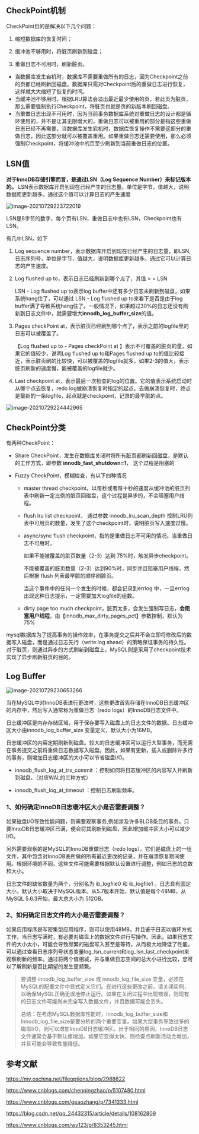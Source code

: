 ## CheckPoint机制

CheckPoint目的是解决以下几个问题：

1. 缩短数据库的恢复时间；

2. 缓冲池不够用时，将脏页刷新到磁盘；
3. 重做日志不可用时，刷新脏页。



- 当数据库发生宕机时，数据库不需要重做所有的日志，因为Checkpoint之前的页都已经刷新回磁盘。数据库只需对Checkpoint后的重做日志进行恢复，这样就大大缩短了恢复的时间。
- 当缓冲池不够用时，根据LRU算法会溢出最近最少使用的页，若此页为脏页，那么需要强制执行Checkpoint，将脏页也就是页的新版本刷回磁盘。
- 当重做日志出现不可用时，因为当前事务数据库系统对重做日志的设计都是循环使用的，并不是让其无限增大的，重做日志可以被重用的部分是指这些重做日志已经不再需要，当数据库发生宕机时，数据库恢复操作不需要这部分的重做日志，因此这部分就可以被覆盖重用。如果重做日志还需要使用，那么必须强制Checkpoint，将缓冲池中的页至少刷新到当前重做日志的位置。



## LSN值

**对于InnoDB存储引擎而言，是通过LSN（Log Sequence Number）来标记版本的。** LSN表示数据库开启到现在已经产生的日志量。单位是字节，值越大，说明数据库更新越多。通过这个值可以计算日志的产生速度



![image-20210729223722019](https://gitee.com/Vanni/pic-bed/raw/master/img/image-20210729223722019.png)



LSN是8字节的数字，每个页有LSN，重做日志中也有LSN，Checkpoint也有LSN。

有几中LSN，如下

1. Log sequence number，表示数据库开启到现在已经产生的日志量，即LSN,日志序列号，单位是字节，值越大，说明数据库更新越多。通过它可以计算日志的产生速度。

2. Log flushed up to，表示日志已经刷新到哪个点了，其值 > = LSN

   LSN - Log flushed up to表示log buffer中还有多少日志未刷新到磁盘，如果系统hang住了，可以通过 LSN - Log flushed up to来看下是否是由于log buffer满了导致系统hang住了。一般情况下，如果超过30%的日志还没有刷新到日志文件中，就需要增大**innodb_log_buffer_size**的值。

3. Pages checkPoint at，表示脏页已经刷到哪个点了，表示之前的logfile里的日志可以被覆盖了。

   【Log  flushed up to  - Pages checkPoint at 】表示不可覆盖的脏页的量，如果它的值较少，说明Log flushed up to和Pages flushed up to的值比较接近，表示脏页刷的比较快，可以被覆盖的logfile就多。如果2-3的值大，表示脏页刷新的速度慢，能被覆盖的logfile就少。

4. Last checkpoint at，表示最后一次检查的log的位置。它的值表示系统启动时从哪个点去恢复，redo log做崩溃恢复时指定的起点。去做崩溃恢复时，终点是最新的一条logfile，起点就是checkpoint，记录的最早脏的点。

![image-20210729224442965](C:/Users/99380/AppData/Roaming/Typora/typora-user-images/image-20210729224442965.png)



## CheckPoint分类

有两种CheckPoint：

- Share CheckPoint，发生在数据库关闭时将所有脏页都刷新回磁盘，是默认的工作方式，即参数 **innodb_fast_shutdown=1**， 这个过程是阻塞的

- Fuzzy CheckPoint，模糊检查，有以下四种情况

  - master thread checkpoint，以每秒或者每十秒的速度从缓冲池的脏页列表中刷新一定比例的脏页回磁盘，这个过程是异步的，不会阻塞用户线程。

  - flush lru list checkpoint， 通过参数 innodb_lru_scan_depth 控制LRU列表中可用页的数量，发生了这个checkpoint时，说明脏页写入速度过慢。

  - async/sync flush checkpoint，指的是重做日志不可用的情况。当重做日志不可用时，

    如果不能被覆盖的脏页数量（2-3）达到 75%时，触发异步checkpoint。

    不能被覆盖的脏页数量（2-3）达到90%时，同步并且阻塞用户线程，然后根据 flush 列表最早脏的顺序刷脏页。

    当这个事件中的任何一个发生的时候，都会记录到errlog 中，一旦errlog出现这种日志提示，一定需要加大logfile的组数。

  - dirty page too much checkpoint，脏页太多，会发生强制写日志，**会阻塞用户线程**，由【innodb_max_dirty_pages_pct】参数控制，默认为75%



 mysql数据库为了提高事务的操作效率，在事务提交之后并不会立即将修改后的数据写入磁盘，而是通过日志先行（write log ahead）的策略保证事务的持久性。对于脏页，则通过异步的方式刷新到磁盘上，MySQL则是采用了checkpoint技术实现了异步刷新脏页的目的。



## Log Buffer

![image-20210729230653266](https://gitee.com/Vanni/pic-bed/raw/master/img/image-20210729230653266.png)



当在MySQL中对InnoDB表进行更改时，这些更改首先存储在InnoDB日志缓冲区的内存中，然后写入通常称为重做日志（redo logs）的InnoDB日志文件中。

日志缓冲区是内存存储区域，用于保存要写入磁盘上的日志文件的数据。日志缓冲区大小由innodb_log_buffer_size 变量定义，默认大小为16MB。

日志缓冲区的内容定期刷新到磁盘。较大的日志缓冲区可以运行大型事务，而无需在事务提交之前将重做日志数据写入磁盘。因此，如果有更新，插入或删除许多行的事务，则增加日志缓冲区的大小可以节省磁盘I/O。

- innodb_flush_log_at_trx_commit ：控制如何将日志缓冲区的内容写入并刷新到磁盘。（对应WAL的三种方式）

- innodb_flush_log_at_timeout ：控制日志刷新频率。



### 1、如何确定InnoDB日志缓冲区大小是否需要调整？

如果磁盘I/O导致性能问题，则需要观察事务,例如涉及许多BLOB条目的事务。只要InnoDB日志缓冲区已满，便会将其刷新到磁盘，因此增加缓冲区大小可以减少I/O。

另外需要观察的是MySQL的InnoDB重做日志（redo logs）。它们是磁盘上的一组文件，其中包含对InnoDB表所做的所有最近更改的记录，并在崩溃恢复期间使用。根据环境的不同，这些文件可能需要根据默认设置进行调整，例如日志的总数和大小。

日志文件的缺省数量为两个，分别名为 ib_logfile0 和 ib_logfile1 。日志具有固定大小，默认大小取决于MySQL版本。从5.7版本开始，默认值是每个48MB，从MySQL 5.6.3开始，最大总大小为 512GB。

### 2、如何确定日志文件的大小是否需要调整？

如果应用程序是写密集型应用程序，则可以使用48MB，并且鉴于日志以循环方式工作，当日志写满时，有必要对磁盘上的数据文件进行写操作。因此，如果日志文件的大小太小，可能会导致频繁的磁盘写入甚至是等待，从而极大地降低了性能。可以通过查看日志序列号状态变量log_lsn_current和log_lsn_last_checkpoint来观察刷新的频率。通过将两个值相减，并与重做日志空间的总大小进行比较，您可以了解刷新是否比期望的发生更频繁。

> 要调整 innodb_log_buffer_size 或 innodb_log_file_size 变量，必须在MySQL的配置文件中显式定义它们。在进行这些更改之前，请关闭实例，以确保MySQL正确无误地停止运行。如果在关闭过程中出现错误，则现有的日志文件可能尚未完全写入数据文件，并且数据可能会丢失。
>
> 总结：在考虑MySQL数据库性能时，Innodb_log_buffer_size和Innodb_log_file_size是要分析的两个重要变量。如果大型事务导致过多的磁盘I/O，则可以增加InnoDB日志缓冲区。出于相同的原因，InnoDB日志文件通常会基于默认值增加。如果它变得太快，则检查点刷新活动会增加，并且可能会导致性能降低。
> 



## 参考文献

https://my.oschina.net/fileoptions/blog/2988622

https://www.cnblogs.com/chenpingzhao/p/5107480.html

https://www.cnblogs.com/geaozhang/p/7341333.html

https://blog.csdn.net/qq_24432315/article/details/108162809

https://www.cnblogs.com/wy123/p/8353245.html


